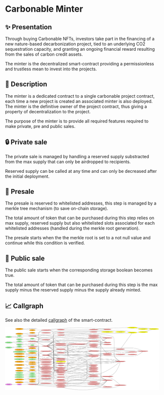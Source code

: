 # Carbonable Minter

## ✨ Presentation

Through buying Carbonable NFTs, investors take part in the financing of a new nature-based decarbonization project, tied to an underlying CO2 sequestration capacity, and granting an ongoing financial reward resulting from the sales of carbon credit assets.

The minter is the decentralized smart-contract providing a permissionless and trustless mean to invest into the projects.

## 📖 Description

The minter is a dedicated contract to a single carbonable project contract, each time a new project is created an associated minter is also deployed. The minter is the definitive owner of the project contract, thus giving a property of decentralization to the project.

The purpose of the minter is to provide all required features required to make private, pre and public sales.

## 🔒 Private sale

The private sale is managed by handling a reserved supply substracted from the max supply that can only be airdropped to recipients.

Reserved supply can be called at any time and can only be decreased after the initial deployment.

## 👤 Presale

The presale is reserved to whitelisted addresses, this step is managed by a merkle tree mechanism (to save on-chain storage).

The total amount of token that can be purchased during this step relies on max supply, reserved supply but also whitelisted slots associated for each whitelisted addresses (handled during the merkle root generation).

The presale starts when the the merkle root is set to a not null value and continue while this condition is verified.

## 👥 Public sale

The public sale starts when the corresponding storage boolean becomes true.

The total amount of token that can be purchased during this step is the max supply minus the reserved supply minus the supply already minted.

## 📈 Callgraph

See also the detailed [callgraph](../callgraphs/CarbonableMinter.gv) of the smart-contract.

![callgraph](../callgraphs/CarbonableMinter.gv.svg)